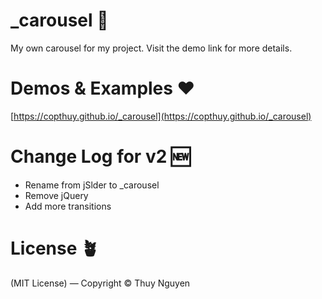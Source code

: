 # _carousel 🎠
My own carousel for my project. Visit the demo link for more details.

# Demos & Examples ❤️
[https://copthuy.github.io/_carousel](https://copthuy.github.io/_carousel)

# Change Log for v2 🆕
- Rename from jSlder to _carousel
- Remove jQuery
- Add more transitions

# License 🪴
(MIT License) — Copyright © Thuy Nguyen
